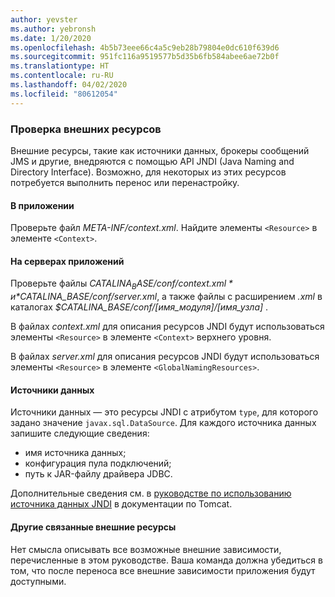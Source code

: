```yaml
---
author: yevster
ms.author: yebronsh
ms.date: 1/20/2020
ms.openlocfilehash: 4b5b73eee66c4a5c9eb28b79804e0dc610f639d6
ms.sourcegitcommit: 951fc116a9519577b5d35b6fb584abee6ae72b0f
ms.translationtype: HT
ms.contentlocale: ru-RU
ms.lasthandoff: 04/02/2020
ms.locfileid: "80612054"
---
```

### <a name="inventory-external-resources"></a>Проверка внешних ресурсов

Внешние ресурсы, такие как источники данных, брокеры сообщений JMS и другие, внедряются с помощью API JNDI (Java Naming and Directory Interface). Возможно, для некоторых из этих ресурсов потребуется выполнить перенос или перенастройку.

#### <a name="inside-your-application"></a>В приложении

Проверьте файл *META-INF/context.xml*. Найдите элементы `<Resource>` в элементе `<Context>`.

#### <a name="on-the-application-servers"></a>На серверах приложений

Проверьте файлы *$CATALINA_BASE/conf/context.xml* и *$CATALINA_BASE/conf/server.xml*, а также файлы с расширением *.xml* в каталогах *$CATALINA_BASE/conf/[имя_модуля]/[имя_узла]* .

В файлах *context.xml* для описания ресурсов JNDI будут использоваться элементы `<Resource>` в элементе `<Context>` верхнего уровня.

В файлах *server.xml* для описания ресурсов JNDI будут использоваться элементы `<Resource>` в элементе `<GlobalNamingResources>`.

#### <a name="datasources"></a>Источники данных

Источники данных — это ресурсы JNDI с атрибутом `type`, для которого задано значение `javax.sql.DataSource`. Для каждого источника данных запишите следующие сведения:

* имя источника данных;
* конфигурация пула подключений;
* путь к JAR-файлу драйвера JDBC.

Дополнительные сведения см. в [руководстве по использованию источника данных JNDI](https://tomcat.apache.org/tomcat-9.0-doc/jndi-datasource-examples-howto.html) в документации по Tomcat.

#### <a name="all-other-external-resources"></a>Другие связанные внешние ресурсы

Нет смысла описывать все возможные внешние зависимости, перечисленные в этом руководстве. Ваша команда должна убедиться в том, что после переноса все внешние зависимости приложения будут доступными.
